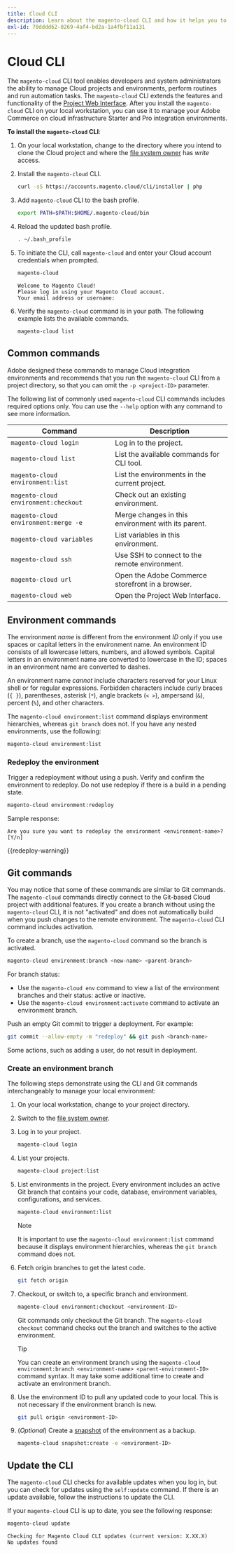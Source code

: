 ```yaml
---
title: Cloud CLI
description: Learn about the magento-cloud CLI and how it helps you to manage local development environments for your Adobe Commerce on cloud infrastructure project.
exl-id: 70dddd62-0269-4af4-bd2a-1a4fbf11a131
---
```


# Cloud CLI

The `magento-cloud` CLI tool enables developers and system administrators the ability to manage Cloud projects and environments, perform routines and run automation tasks. The `magento-cloud` CLI extends the features and functionality of the [Project Web Interface](../../get-started/cloud-pwi.md). After you install the `magento-cloud` CLI on your local workstation, you can use it to manage your Adobe Commerce on cloud infrastructure Starter and Pro integration environments.

**To install the `magento-cloud` CLI**:

1. On your local workstation, change to the directory where you intend to clone the Cloud project and where the [file system owner](https://experienceleague.adobe.com/docs/commerce-operations/installation-guide/prerequisites/file-system/configure-permissions.html) has _write_ access.

1. Install the `magento-cloud` CLI.

   ```bash
   curl -sS https://accounts.magento.cloud/cli/installer | php
   ```

1. Add `magento-cloud` CLI to the bash profile.

   ```bash
   export PATH=$PATH:$HOME/.magento-cloud/bin
   ```

1. Reload the updated bash profile.

   ```bash
   . ~/.bash_profile
   ```

1. To initiate the CLI, call `magento-cloud` and enter your Cloud account credentials when prompted.

   ```bash
   magento-cloud
   ```

   ```terminal
   Welcome to Magento Cloud!
   Please log in using your Magento Cloud account.
   Your email address or username:
   ```

1. Verify the `magento-cloud` command is in your path. The following example lists the available commands.

   ```bash
   magento-cloud list
   ```

## Common commands

Adobe designed these commands to manage Cloud integration environments and recommends that you run the `magento-cloud` CLI from a project directory, so that you can omit the `-p <project-ID>` parameter.

The following list of commonly used `magento-cloud` CLI commands includes required options only. You can use the `--help` option with any command to see more information.

| Command                              | Description                                        |
| ------------------------------------ | -------------------------------------------------- |
| `magento-cloud login`                | Log in to the project.                             |
| `magento-cloud list`                 | List the available commands for CLI tool.          |
| `magento-cloud environment:list`     | List the environments in the current project.      |
| `magento-cloud environment:checkout` | Check out an existing environment.                 |
| `magento-cloud environment:merge -e` | Merge changes in this environment with its parent. |
| `magento-cloud variables`            | List variables in this environment.                |
| `magento-cloud ssh`                  | Use SSH to connect to the remote environment.      |
| `magento-cloud url`                  | Open the Adobe Commerce storefront in a browser.   |
| `magento-cloud web`                  | Open the Project Web Interface.                    |

## Environment commands

The environment _name_ is different from the environment _ID_ only if you use spaces or capital letters in the environment name. An environment ID consists of all lowercase letters, numbers, and allowed symbols. Capital letters in an environment name are converted to lowercase in the ID; spaces in an environment name are converted to dashes.

An environment name _cannot_ include characters reserved for your Linux shell or for regular expressions. Forbidden characters include curly braces (`{ }`), parentheses, asterisk (`*`), angle brackets (`< >`), ampersand (`&`), percent (`%`), and other characters.

The `magento-cloud environment:list` command displays environment hierarchies, whereas `git branch` does not. If you have any nested environments, use the following:

```bash
magento-cloud environment:list
```

### Redeploy the environment

Trigger a redeployment without using a push. Verify and confirm the environment to redeploy. Do not use redeploy if there is a build in a pending state.

```bash
magento-cloud environment:redeploy
```

Sample response:

```terminal
Are you sure you want to redeploy the environment <environment-name>? [Y/n]
```

{{redeploy-warning}}

## Git commands

You may notice that some of these commands are similar to Git commands. The `magento-cloud` commands directly connect to the Git-based Cloud project with additional features. If you create a branch without using the `magento-cloud` CLI, it is not "activated" and does not automatically build when you push changes to the remote environment. The `magento-cloud` CLI command includes activation.

To create a branch, use the `magento-cloud` command so the branch is activated.

```bash
magento-cloud environment:branch <new-name> <parent-branch>
```

For branch status:

-  Use the `magento-cloud env` command to view a list of the environment branches and their status: active or inactive.
-  Use the `magento-cloud environment:activate` command to activate an environment branch.

Push an empty Git commit to trigger a deployment. For example:

```bash
git commit --allow-empty -m "redeploy" && git push <branch-name>
```

Some actions, such as adding a user, do not result in deployment.

### Create an environment branch

The following steps demonstrate using the CLI and Git commands interchangeably to manage your local environment:

1. On your local workstation, change to your project directory.

1. Switch to the [file system owner](https://experienceleague.adobe.com/docs/commerce-operations/installation-guide/prerequisites/file-system/configure-permissions.html).

1. Log in to your project.

   ```bash
   magento-cloud login
   ```

1. List your projects.

   ```bash
   magento-cloud project:list
   ```

1. List environments in the project. Every environment includes an active Git branch that contains your code, database, environment variables, configurations, and services.

   ```bash
   magento-cloud environment:list
   ```

   >[!NOTE]
   >
   >It is important to use the `magento-cloud environment:list` command because it displays environment hierarchies, whereas the `git branch` command does not.

1. Fetch origin branches to get the latest code.

   ```bash
   git fetch origin
   ```

1. Checkout, or switch to, a specific branch and environment.

   ```bash
   magento-cloud environment:checkout <environment-ID>
   ```

   Git commands only checkout the Git branch. The `magento-cloud checkout` command checks out the branch and switches to the active environment.

   >[!TIP]
   >
   >You can create an environment branch using the `magento-cloud environment:branch <environment-name> <parent-environment-ID>` command syntax. It may take some additional time to create and activate an environment branch.

1. Use the environment ID to pull any updated code to your local. This is not necessary if the environment branch is new.

   ```bash
   git pull origin <environment-ID>
   ```

1. (_Optional_) Create a [snapshot](../storage/snapshots.md) of the environment as a backup.

   ```bash
   magento-cloud snapshot:create -e <environment-ID>
   ```

## Update the CLI

The `magento-cloud` CLI checks for available updates when you log in, but you can check for updates using the `self:update` command. If there is an update available, follow the instructions to update the CLI.

If your `magento-cloud` CLI is up to date, you see the following response:

```bash
magento-cloud update
```

```terminal
Checking for Magento Cloud CLI updates (current version: X.XX.X)
No updates found
```
